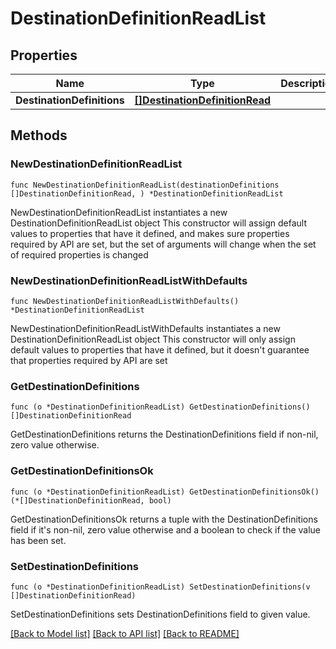 # DestinationDefinitionReadList

## Properties

Name | Type | Description | Notes
------------ | ------------- | ------------- | -------------
**DestinationDefinitions** | [**[]DestinationDefinitionRead**](DestinationDefinitionRead.md) |  | 

## Methods

### NewDestinationDefinitionReadList

`func NewDestinationDefinitionReadList(destinationDefinitions []DestinationDefinitionRead, ) *DestinationDefinitionReadList`

NewDestinationDefinitionReadList instantiates a new DestinationDefinitionReadList object
This constructor will assign default values to properties that have it defined,
and makes sure properties required by API are set, but the set of arguments
will change when the set of required properties is changed

### NewDestinationDefinitionReadListWithDefaults

`func NewDestinationDefinitionReadListWithDefaults() *DestinationDefinitionReadList`

NewDestinationDefinitionReadListWithDefaults instantiates a new DestinationDefinitionReadList object
This constructor will only assign default values to properties that have it defined,
but it doesn't guarantee that properties required by API are set

### GetDestinationDefinitions

`func (o *DestinationDefinitionReadList) GetDestinationDefinitions() []DestinationDefinitionRead`

GetDestinationDefinitions returns the DestinationDefinitions field if non-nil, zero value otherwise.

### GetDestinationDefinitionsOk

`func (o *DestinationDefinitionReadList) GetDestinationDefinitionsOk() (*[]DestinationDefinitionRead, bool)`

GetDestinationDefinitionsOk returns a tuple with the DestinationDefinitions field if it's non-nil, zero value otherwise
and a boolean to check if the value has been set.

### SetDestinationDefinitions

`func (o *DestinationDefinitionReadList) SetDestinationDefinitions(v []DestinationDefinitionRead)`

SetDestinationDefinitions sets DestinationDefinitions field to given value.



[[Back to Model list]](../README.md#documentation-for-models) [[Back to API list]](../README.md#documentation-for-api-endpoints) [[Back to README]](../README.md)


